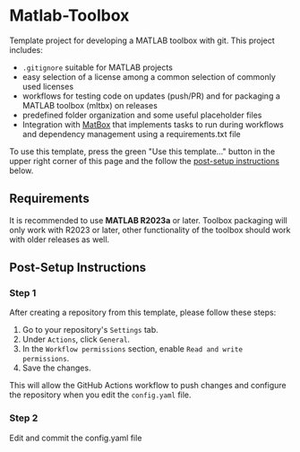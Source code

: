 # Matlab-Toolbox

Template project for developing a MATLAB toolbox with git. This project includes:
- `.gitignore` suitable for MATLAB projects
- easy selection of a license among a common selection of commonly used licenses 
- workflows for testing code on updates (push/PR) and for packaging a MATLAB toolbox (mltbx) on releases
- predefined folder organization and some useful placeholder files
- Integration with [MatBox](https://github.com/ehennestad/MatBox) that implements tasks to run during workflows and dependency management using a requirements.txt file

To use this template, press the green "Use this template..." button in the upper right corner of this page and the follow the [post-setup instructions](#post-setup-instructions) below.

## Requirements
It is recommended to use **MATLAB R2023a** or later. Toolbox packaging will only work with R2023 or later, other functionality of the toolbox should work with older releases as well. 


## Post-Setup Instructions

### Step 1
After creating a repository from this template, please follow these steps:

1. Go to your repository's `Settings` tab.
2. Under `Actions`, click `General`.
3. In the `Workflow permissions` section, enable `Read and write permissions`.
4. Save the changes.

This will allow the GitHub Actions workflow to push changes and configure the repository when you edit the `config.yaml` file.

### Step 2
Edit and commit the config.yaml file
